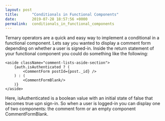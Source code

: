 ```yaml
---
layout: post
title:      "Conditionals in Functional Components"
date:       2019-07-28 18:57:56 +0000
permalink:  conditionals_in_functional_components
---
```



Ternary operators are a quick and easy way to implement a conditional in a functional component. Lets say you wanted to display a comment form depending on whether a user is signed-in. Inside the return statement of your functional component you could do something like the following:

```
<aside className="comment-lists-aside-section">
	{auth.isAuthenticated ? (
		<CommentForm postId={post._id} />
	) : (
		<CommentFormBlank/>
	)}
</aside>
```

Here, isAuthenticated is a boolean value with an initial state of false that becomes true upn sign-in. So when a user is logged-in you can display one of two components: the comment form or an empty component CommentFormBlank.
